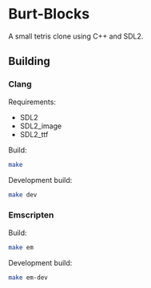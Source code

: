 # Burt-Blocks

A small tetris clone using C++ and SDL2.

## Building

### Clang

Requirements:

* SDL2
* SDL2_image
* SDL2_ttf

Build:

```sh
make
```

Development build:

```sh
make dev
```

### Emscripten

Build:

```sh
make em
```

Development build:

```sh
make em-dev
```
